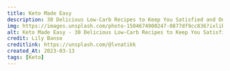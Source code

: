 ```yaml
---
title: Keto Made Easy
description: 30 Delicious Low-Carb Recipes to Keep You Satisfied and On Track
img: https://images.unsplash.com/photo-1504674900247-0877df9cc836?ixlib=rb-4.0.3&ixid=MnwxMjA3fDB8MHxwaG90by1wYWdlfHx8fGVufDB8fHx8&auto=format&fit=crop&w=1170&q=80
alt: Keto Made Easy - 30 Delicious Low-Carb Recipes to Keep You Satisfied and On Track
credit: Lily Banse
creditlink: https://unsplash.com/@lvnatikk
created_At: 2023-03-13
tags: [Keto]
---
```

